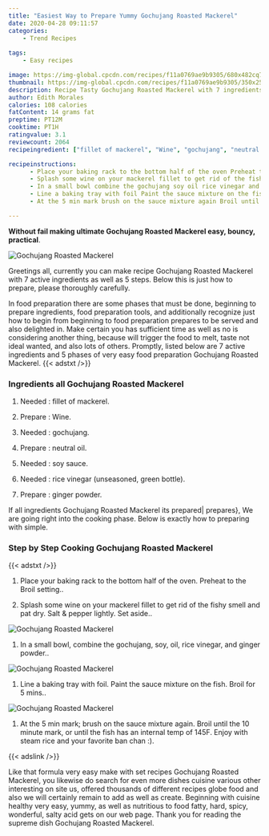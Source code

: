 ```yaml
---
title: "Easiest Way to Prepare Yummy Gochujang Roasted Mackerel"
date: 2020-04-28 09:11:57
categories:
    - Trend Recipes
    
tags:
    - Easy recipes

image: https://img-global.cpcdn.com/recipes/f11a0769ae9b9305/680x482cq70/gochujang-roasted-mackerel-recipe-main-photo.jpg
thumbnail: https://img-global.cpcdn.com/recipes/f11a0769ae9b9305/350x250cq70/gochujang-roasted-mackerel-recipe-main-photo.jpg
description: Recipe Tasty Gochujang Roasted Mackerel with 7 ingredients and 5 stages of easy cooking.
author: Edith Morales
calories: 108 calories
fatContent: 14 grams fat
preptime: PT12M
cooktime: PT1H
ratingvalue: 3.1
reviewcount: 2064
recipeingredient: ["fillet of mackerel", "Wine", "gochujang", "neutral oil", "soy sauce", "rice vinegar unseasoned green bottle", "ginger powder"]

recipeinstructions: 
      - Place your baking rack to the bottom half of the oven Preheat to the Broil setting 
      - Splash some wine on your mackerel fillet to get rid of the fishy smell and pat dry Salt  pepper lightly Set aside 
      - In a small bowl combine the gochujang soy oil rice vinegar and ginger powder 
      - Line a baking tray with foil Paint the sauce mixture on the fish Broil for 5 mins 
      - At the 5 min mark brush on the sauce mixture again Broil until the 10 minute mark or until the fish has an internal temp of 145F Enjoy with steam rice and your favorite ban chan 

---
```




**Without fail making ultimate Gochujang Roasted Mackerel easy, bouncy, practical**. 


![Gochujang Roasted Mackerel](https://img-global.cpcdn.com/recipes/f11a0769ae9b9305/680x482cq70/gochujang-roasted-mackerel-recipe-main-photo.jpg "Gochujang Roasted Mackerel")




Greetings all, currently you can make recipe Gochujang Roasted Mackerel with 7 active ingredients as well as 5 steps. Below this is just how to prepare, please thoroughly carefully.

In food preparation there are some phases that must be done, beginning to prepare ingredients, food preparation tools, and additionally recognize just how to begin from beginning to food preparation prepares to be served and also delighted in. Make certain you has sufficient time as well as no is considering another thing, because will trigger the food to melt, taste not ideal wanted, and also lots of others. Promptly, listed below are 7 active ingredients and 5 phases of very easy food preparation Gochujang Roasted Mackerel.
{{< adstxt />}}

### Ingredients all Gochujang Roasted Mackerel


1. Needed  : fillet of mackerel.

1. Prepare  : Wine.

1. Needed  : gochujang.

1. Prepare  : neutral oil.

1. Needed  : soy sauce.

1. Needed  : rice vinegar (unseasoned, green bottle).

1. Prepare  : ginger powder.



If all ingredients Gochujang Roasted Mackerel its prepared| prepares}, We are going right into the cooking phase. Below is exactly how to preparing with simple.

### Step by Step Cooking Gochujang Roasted Mackerel

{{< adstxt />}}


1. Place your baking rack to the bottom half of the oven. Preheat to the Broil setting..



1. Splash some wine on your mackerel fillet to get rid of the fishy smell and pat dry. Salt &amp; pepper lightly. Set aside..



![Gochujang Roasted Mackerel](https://img-global.cpcdn.com/steps/84cab14835671487/160x128cq70/gochujang-roasted-mackerel-recipe-step-2-photo.jpg" "Gochujang Roasted Mackerel")



1. In a small bowl, combine the gochujang, soy, oil, rice vinegar, and ginger powder..



![Gochujang Roasted Mackerel](https://img-global.cpcdn.com/steps/a7133d08ba86a16b/160x128cq70/gochujang-roasted-mackerel-recipe-step-3-photo.jpg" "Gochujang Roasted Mackerel")



1. Line a baking tray with foil. Paint the sauce mixture on the fish. Broil for 5 mins..



![Gochujang Roasted Mackerel](https://img-global.cpcdn.com/steps/1678ff6762ffa82d/160x128cq70/gochujang-roasted-mackerel-recipe-step-4-photo.jpg" "Gochujang Roasted Mackerel")



1. At the 5 min mark; brush on the sauce mixture again. Broil until the 10 minute mark, or until the fish has an internal temp of 145F. Enjoy with steam rice and your favorite ban chan :).





{{< adslink />}}

Like that formula very easy make with set recipes Gochujang Roasted Mackerel, you likewise do search for even more dishes cuisine various other interesting on site us, offered thousands of different recipes globe food and also we will certainly remain to add as well as create. Beginning with cuisine healthy very easy, yummy, as well as nutritious to food fatty, hard, spicy, wonderful, salty acid gets on our web page. Thank you for reading the supreme dish Gochujang Roasted Mackerel.
